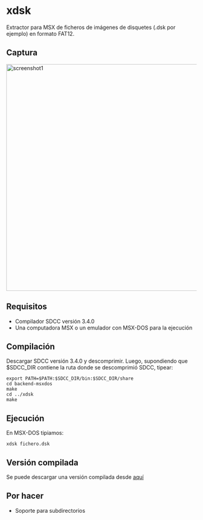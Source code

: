 # xdsk

Extractor para MSX de ficheros de imágenes de disquetes (.dsk por ejemplo) en formato FAT12.

## Captura

<img src="https://user-images.githubusercontent.com/75378876/175793620-291bc5bb-6e9a-4d79-b270-2190b86fb467.png" alt="screenshot1" width="600">

## Requisitos

* Compilador SDCC versión 3.4.0
* Una computadora MSX o un emulador con MSX-DOS para la ejecución

## Compilación

Descargar SDCC versión 3.4.0 y descomprimir. Luego, supondiendo que $SDCC_DIR contiene la ruta donde se descomprimió SDCC, tipear:

```
export PATH=$PATH:$SDCC_DIR/bin:$SDCC_DIR/share
cd backend-msxdos
make
cd ../xdsk
make
```

## Ejecución

En MSX-DOS tipiamos:

```
xdsk fichero.dsk
```

## Versión compilada

Se puede descargar una versión compilada desde [aquí](https://github.com/fcamussi/xdsk/tree/main/build)

## Por hacer

* Soporte para subdirectorios
